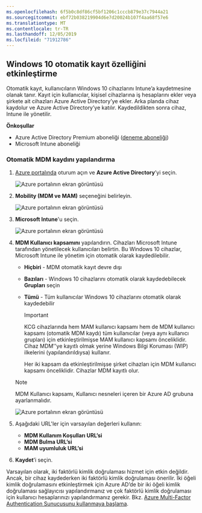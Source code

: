 ```yaml
---
ms.openlocfilehash: 6f5b0c8df86cf5bf1206c1cccb879e37c7944a21
ms.sourcegitcommit: ebf72b038219904d6e7d20024b107f4aa68f57e6
ms.translationtype: MT
ms.contentlocale: tr-TR
ms.lasthandoff: 12/05/2019
ms.locfileid: "71912786"
---
```

## <a name="enable-windows-10-automatic-enrollment"></a>Windows 10 otomatik kayıt özelliğini etkinleştirme

Otomatik kayıt, kullanıcıların Windows 10 cihazlarını Intune’a kaydetmesine olanak tanır. Kayıt için kullanıcılar, kişisel cihazlarına iş hesaplarını ekler veya şirkete ait cihazları Azure Active Directory’ye ekler. Arka planda cihaz kaydolur ve Azure Active Directory’ye katılır. Kaydedildikten sonra cihaz, Intune ile yönetilir.

**Önkoşullar**

- Azure Active Directory Premium aboneliği ([deneme aboneliği](http://go.microsoft.com/fwlink/?LinkID=816845))
- Microsoft Intune aboneliği

### <a name="configure-automatic-mdm-enrollment"></a>Otomatik MDM kaydını yapılandırma

1. [Azure portalında](https://portal.azure.com) oturum açın ve **Azure Active Directory**’yi seçin.

   ![Azure portalının ekran görüntüsü](../enrollment/media/windows-enroll/auto-enroll-azure-main.png)

2. **Mobility (MDM ve MAM)** seçeneğini belirleyin.

   ![Azure portalının ekran görüntüsü](../enrollment/media/windows-enroll/auto-enroll-mdm.png)

3. **Microsoft Intune**'u seçin.

   ![Azure portalının ekran görüntüsü](../enrollment/media/windows-enroll/auto-enroll-intune.png)

4. **MDM Kullanıcı kapsamını** yapılandırın. Cihazları Microsoft Intune tarafından yönetilecek kullanıcıları belirtin. Bu Windows 10 cihazlar, Microsoft Intune ile yönetim için otomatik olarak kaydedilebilir.

   - **Hiçbiri** - MDM otomatik kayıt devre dışı
   - **Bazıları** - Windows 10 cihazlarını otomatik olarak kaydedebilecek **Grupları** seçin
   - **Tümü** - Tüm kullanıcılar Windows 10 cihazlarını otomatik olarak kaydedebilir

      > [!IMPORTANT]
      > KCG cihazlarında hem MAM kullanıcı kapsamı hem de MDM kullanıcı kapsamı (otomatik MDM kaydı) tüm kullanıcılar (veya aynı kullanıcı grupları) için etkinleştirilmişse MAM kullanıcı kapsamı önceliklidir. Cihaz MDM''ye kayıtlı olmak yerine Windows Bilgi Koruması (WIP) ilkelerini (yapılandırıldıysa) kullanır.
      >
      > Her iki kapsam da etkinleştirilmişse şirket cihazları için MDM kullanıcı kapsamı önceliklidir. Cihazlar MDM kayıtlı olur.

   > [!NOTE]
   > MDM Kullanıcı kapsamı, Kullanıcı nesneleri içeren bir Azure AD grubuna ayarlanmalıdır.

   ![Azure portalının ekran görüntüsü](../enrollment/media/windows-enroll/auto-enroll-scope.png)

5. Aşağıdaki URL'ler için varsayılan değerleri kullanın:
    - **MDM Kullanım Koşulları URL’si**
    - **MDM Bulma URL’si**
    - **MAM uyumluluk URL’si**

6. **Kaydet**’i seçin.

Varsayılan olarak, iki faktörlü kimlik doğrulaması hizmet için etkin değildir. Ancak, bir cihaz kaydederken iki faktörlü kimlik doğrulaması önerilir. İki öğeli kimlik doğrulamasını etkinleştirmek için Azure AD’de bir iki öğeli kimlik doğrulaması sağlayıcısı yapılandırmanız ve çok faktörlü kimlik doğrulaması için kullanıcı hesaplarınızı yapılandırmanız gerekir. Bkz. [Azure Multi-Factor Authentication Sunucusunu kullanmaya başlama](https://docs.microsoft.com/azure/multi-factor-authentication/multi-factor-authentication-get-started-cloud).
